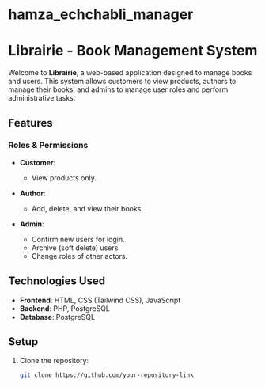 # hamza_echchabli_manager
# Librairie - Book Management System

Welcome to **Librairie**, a web-based application designed to manage books and users. This system allows customers to view products, authors to manage their books, and admins to manage user roles and perform administrative tasks.

## Features

### Roles & Permissions

- **Customer**:
  - View products only.
  
- **Author**:
  - Add, delete, and view their books.
  
- **Admin**:
  - Confirm new users for login.
  - Archive (soft delete) users.
  - Change roles of other actors.

## Technologies Used

- **Frontend**: HTML, CSS (Tailwind CSS), JavaScript
- **Backend**: PHP, PostgreSQL
- **Database**: PostgreSQL

## Setup

1. Clone the repository:
   ```bash
   git clone https://github.com/your-repository-link
